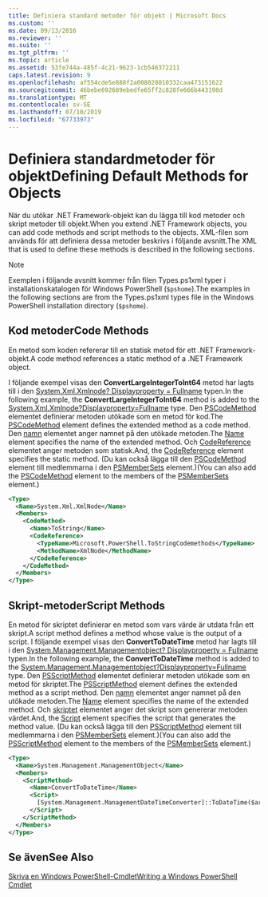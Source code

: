 ```yaml
---
title: Definiera standard metoder för objekt | Microsoft Docs
ms.custom: ''
ms.date: 09/13/2016
ms.reviewer: ''
ms.suite: ''
ms.tgt_pltfrm: ''
ms.topic: article
ms.assetid: 53fe744a-485f-4c21-9623-1cb546372211
caps.latest.revision: 9
ms.openlocfilehash: af554cde5e888f2a008028010332caa473151622
ms.sourcegitcommit: 46bebe692689ebedfe65ff2c828fe666b443198d
ms.translationtype: MT
ms.contentlocale: sv-SE
ms.lasthandoff: 07/10/2019
ms.locfileid: "67733973"
---
```

# <a name="defining-default-methods-for-objects"></a><span data-ttu-id="5520d-102">Definiera standardmetoder för objekt</span><span class="sxs-lookup"><span data-stu-id="5520d-102">Defining Default Methods for Objects</span></span>

<span data-ttu-id="5520d-103">När du utökar .NET Framework-objekt kan du lägga till kod metoder och skript metoder till objekt.</span><span class="sxs-lookup"><span data-stu-id="5520d-103">When you extend .NET Framework objects, you can add code methods and script methods to the objects.</span></span> <span data-ttu-id="5520d-104">XML-filen som används för att definiera dessa metoder beskrivs i följande avsnitt.</span><span class="sxs-lookup"><span data-stu-id="5520d-104">The XML that is used to define these methods is described in the following sections.</span></span>

> [!NOTE]
> <span data-ttu-id="5520d-105">Exemplen i följande avsnitt kommer från filen Types.ps1xml typer i installationskatalogen för Windows PowerShell (`$pshome`).</span><span class="sxs-lookup"><span data-stu-id="5520d-105">The examples in the following sections are from the Types.ps1xml types file in the Windows PowerShell installation directory (`$pshome`).</span></span>

## <a name="code-methods"></a><span data-ttu-id="5520d-106">Kod metoder</span><span class="sxs-lookup"><span data-stu-id="5520d-106">Code Methods</span></span>

<span data-ttu-id="5520d-107">En metod som koden refererar till en statisk metod för ett .NET Framework-objekt.</span><span class="sxs-lookup"><span data-stu-id="5520d-107">A code method references a static method of a .NET Framework object.</span></span>

<span data-ttu-id="5520d-108">I följande exempel visas den **ConvertLargeIntegerToInt64** metod har lagts till i den [System.Xml.Xmlnode? Displayproperty = Fullname](/dotnet/api/System.Xml.XmlNode) typen.</span><span class="sxs-lookup"><span data-stu-id="5520d-108">In the following example, the **ConvertLargeIntegerToInt64** method is added to the [System.Xml.Xmlnode?Displayproperty=Fullname](/dotnet/api/System.Xml.XmlNode) type.</span></span> <span data-ttu-id="5520d-109">Den [PSCodeMethod](/dotnet/api/system.management.automation.pscodemethod) elementet definierar metoden utökade som en metod för kod.</span><span class="sxs-lookup"><span data-stu-id="5520d-109">The [PSCodeMethod](/dotnet/api/system.management.automation.pscodemethod) element defines the extended method as a code method.</span></span> <span data-ttu-id="5520d-110">Den [namn](/dotnet/api/system.management.automation.psmemberinfo.name?view=pscore-6.2.0#System_Management_Automation_PSMemberInfo_Name) elementet anger namnet på den utökade metoden.</span><span class="sxs-lookup"><span data-stu-id="5520d-110">The [Name](/dotnet/api/system.management.automation.psmemberinfo.name?view=pscore-6.2.0#System_Management_Automation_PSMemberInfo_Name) element specifies the name of the extended method.</span></span> <span data-ttu-id="5520d-111">Och [CodeReference](/dotnet/api/system.management.automation.pscodemethod.codereference?view=pscore-6.2.0#System_Management_Automation_PSCodeMethod_CodeReference) elementet anger metoden som statisk.</span><span class="sxs-lookup"><span data-stu-id="5520d-111">And, the [CodeReference](/dotnet/api/system.management.automation.pscodemethod.codereference?view=pscore-6.2.0#System_Management_Automation_PSCodeMethod_CodeReference) element specifies the static method.</span></span> <span data-ttu-id="5520d-112">(Du kan också lägga till den [PSCodeMethod](/dotnet/api/system.management.automation.pscodemethod) element till medlemmarna i den [PSMemberSets](/dotnet/api/system.management.automation.psmemberset?view=pscore-6.2.0) element.)</span><span class="sxs-lookup"><span data-stu-id="5520d-112">(You can also add the [PSCodeMethod](/dotnet/api/system.management.automation.pscodemethod) element to the members of the [PSMemberSets](/dotnet/api/system.management.automation.psmemberset?view=pscore-6.2.0) element.)</span></span>

```xml
<Type>
  <Name>System.Xml.XmlNode</Name>
  <Members>
    <CodeMethod>
      <Name>ToString</Name>
      <CodeReference>
        <TypeName>Microsoft.PowerShell.ToStringCodemethods</TypeName>
        <MethodName>XmlNode</MethodName>
      </CodeReference>
    </CodeMethod>
  </Members>
</Type>
```

## <a name="script-methods"></a><span data-ttu-id="5520d-113">Skript-metoder</span><span class="sxs-lookup"><span data-stu-id="5520d-113">Script Methods</span></span>

<span data-ttu-id="5520d-114">En metod för skriptet definierar en metod som vars värde är utdata från ett skript.</span><span class="sxs-lookup"><span data-stu-id="5520d-114">A script method defines a method whose value is the output of a script.</span></span> <span data-ttu-id="5520d-115">I följande exempel visas den **ConvertToDateTime** metod har lagts till i den [System.Management.Managementobject? Displayproperty = Fullname](/dotnet/api/System.Management.ManagementObject) typen.</span><span class="sxs-lookup"><span data-stu-id="5520d-115">In the following example, the **ConvertToDateTime** method is added to the [System.Management.Managementobject?Displayproperty=Fullname](/dotnet/api/System.Management.ManagementObject) type.</span></span> <span data-ttu-id="5520d-116">Den [PSScriptMethod](/dotnet/api/system.management.automation.psscriptmethod?view=pscore-6.2.0) elementet definierar metoden utökade som en metod för skriptet.</span><span class="sxs-lookup"><span data-stu-id="5520d-116">The [PSScriptMethod](/dotnet/api/system.management.automation.psscriptmethod?view=pscore-6.2.0) element defines the extended method as a script method.</span></span> <span data-ttu-id="5520d-117">Den [namn](/dotnet/api/system.management.automation.psmemberinfo.name?view=pscore-6.2.0#System_Management_Automation_PSMemberInfo_Name) elementet anger namnet på den utökade metoden.</span><span class="sxs-lookup"><span data-stu-id="5520d-117">The [Name](/dotnet/api/system.management.automation.psmemberinfo.name?view=pscore-6.2.0#System_Management_Automation_PSMemberInfo_Name) element specifies the name of the extended method.</span></span> <span data-ttu-id="5520d-118">Och [skriptet](/dotnet/api/system.management.automation.psscriptmethod.script?view=pscore-6.2.0#System_Management_Automation_PSScriptMethod_Script) elementet anger det skript som genererar metoden värdet.</span><span class="sxs-lookup"><span data-stu-id="5520d-118">And, the [Script](/dotnet/api/system.management.automation.psscriptmethod.script?view=pscore-6.2.0#System_Management_Automation_PSScriptMethod_Script) element specifies the script that generates the method value.</span></span> <span data-ttu-id="5520d-119">(Du kan också lägga till den [PSScriptMethod](/dotnet/api/system.management.automation.psscriptmethod?view=pscore-6.2.0) element till medlemmarna i den [PSMemberSets](/dotnet/api/system.management.automation.psmemberset?view=pscore-6.2.0) element.)</span><span class="sxs-lookup"><span data-stu-id="5520d-119">(You can also add the [PSScriptMethod](/dotnet/api/system.management.automation.psscriptmethod?view=pscore-6.2.0) element to the members of the [PSMemberSets](/dotnet/api/system.management.automation.psmemberset?view=pscore-6.2.0) element.)</span></span>

```xml
<Type>
  <Name>System.Management.ManagementObject</Name>
  <Members>
    <ScriptMethod>
      <Name>ConvertToDateTime</Name>
      <Script>
        [System.Management.ManagementDateTimeConverter]::ToDateTime($args[0])
      </Script>
    </ScriptMethod>
  </Members>
</Type>
```

## <a name="see-also"></a><span data-ttu-id="5520d-120">Se även</span><span class="sxs-lookup"><span data-stu-id="5520d-120">See Also</span></span>

[<span data-ttu-id="5520d-121">Skriva en Windows PowerShell-Cmdlet</span><span class="sxs-lookup"><span data-stu-id="5520d-121">Writing a Windows PowerShell Cmdlet</span></span>](./writing-a-windows-powershell-cmdlet.md)
